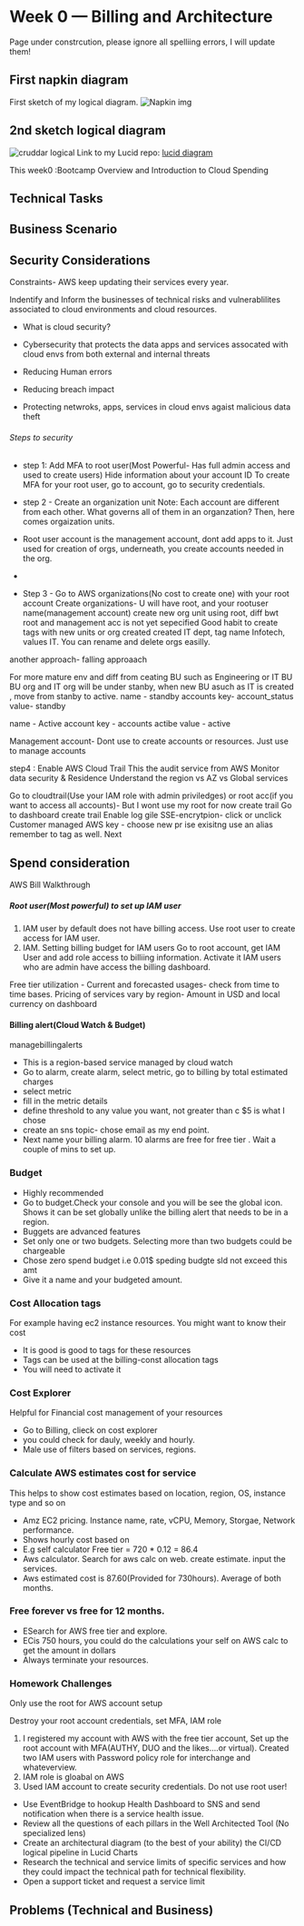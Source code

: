 # Week 0 — Billing and Architecture

Page under constrcution, please ignore all spelliing errors, I will update them!

## First napkin diagram

First sketch of my logical diagram.
![Napkin img](/_docs/assets/napkin-one.png)

## 2nd sketch logical diagram

![cruddar logical](/_docs/assets/cruddar_logical.jpeg)
Link to my Lucid repo: [lucid diagram](https://lucid.app/lucidchart/9976aa80-82e1-4c4b-8740-abcb62d1e1f2/edit?view_items=zvexuFBbVCbE&invitationId=inv_c19e2de0-4fb7-43aa-9297-f757a0dd3cbf)

This week0 :Bootcamp Overview and Introduction to Cloud Spending

## Technical Tasks

## Business Scenario

## Security Considerations

Constraints- AWS keep updating their services every year.

Indentify and Inform the businesses of technical risks and vulnerablilites associated to cloud
environments and cloud resources.

- What is cloud security?
- Cybersecurity that protects the data apps and services assocated with cloud envs from both external and internal threats

- Reducing Human errors
- Reducing breach impact
- Protecting netwroks, apps, services in cloud envs agaist malicious data theft

###### Steps to security

- step 1: Add MFA to root user(Most Powerful- Has full admin access and used to create users)
  Hide information about your account ID
  To create MFA for your root user, go to account, go to security credentials.

- step 2 - Create an organization unit
  Note: Each account are different from each other. What governs all of them in an organzation? Then, here comes orgaization units.
- Root user account is the management account, dont add apps to it. Just used for creation of orgs, underneath, you create accounts needed in the org.
-
- Step 3 - Go to AWS organizations(No cost to create one) with your root account
  Create organizations- U will have root, and your rootuser name(management account)
  create new org unit using root, diff bwt root and management acc is not yet sepecified
  Good habit to create tags with new units or org created
  created IT dept, tag name Infotech, values IT.
  You can rename and delete orgs easilly.

another approach- falling approaach

For more mature env and diff from ceating BU such as Engineering or IT BU
BU org and IT org will be under stanby, when new BU asuch as IT is created , move from stanby to active.
name - standby accounts
key- account_status
value- standby

name - Active account
key - accounts actibe
value - active

Management account- Dont use to create accounts or resources. Just use to manage accounts

step4 : Enable AWS Cloud Trail
This the audit service from AWS
Monitor data security & Residence
Understand the region vs AZ vs Global services

Go to cloudtrail(Use your IAM role with admin priviledges) or root acc(if you want to access all accounts)- But I wont use my root for now
create trail
Go to dashboard
create trail
Enable log gile SSE-encrytpion- click or unclick
Customer managed AWS key - choose new pr ise exisitng
use an alias
remember to tag as well.
Next

## Spend consideration

AWS Bill Walkthrough

##### Root user(Most powerful) to set up IAM user

1. IAM user by default does not have billing access. Use root user to create access for IAM user.
2. IAM.
   Setting billing budget for IAM users
   Go to root account, get IAM User and add role access to billiing information.
   Activate it
   IAM users who are admin have access the billing dashboard.

Free tier utilization - Current and forecasted usages- check from time to time bases.
Pricing of services vary by region- Amount in USD and local currency on dashboard

#### Billing alert(Cloud Watch & Budget)

managebillingalerts

- This is a region-based service managed by cloud watch
- Go to alarm, create alarm, select metric, go to billing by total estimated charges
- select metric
- fill in the metric details
- define threshold to any value you want, not greater than c $5 is what I chose
- create an sns topic- chose email as my end point.
- Next name your billing alarm. 10 alarms are free for free tier . Wait a couple of mins to set up.

### Budget

- Highly recommended
- Go to budget.Check your console and you will be see the global icon. Shows it can be set globally unlike the billing alert that needs to be in a region.
- Buggets are advanced features
- Set only one or two budgets. Selecting more than two budgets could be chargeable
- Chose zero spend budget i.e 0.01$ speding budgte sld not exceed this amt
- Give it a name and your budgeted amount.

### Cost Allocation tags

For example having ec2 instance resources. You might want to know their cost

- It is good is good to tags for these resources
- Tags can be used at the billing-const allocation tags
- You will need to activate it

### Cost Explorer

Helpful for Financial cost management of your resources

- Go to Billing, clieck on cost explorer
- you could check for dauly, weekly and hourly.
- Male use of filters based on services, regions.

### Calculate AWS estimates cost for service

This helps to show cost estimates based on location, region, OS, instance type and so on

- Amz EC2 pricing. Instance name, rate, vCPU, Memory, Storgae, Network performance.
- Shows hourly cost based on
- E.g self calculator Free tier = 720 \* 0.12 = 86.4
- Aws calculator. Search for aws calc on web. create estimate. input the services.
- Aws estimated cost is 87.60(Provided for 730hours). Average of both months.

### Free forever vs free for 12 months.

- ESearch for AWS free tier and explore.
- ECis 750 hours, you could do the calculations your self on AWS calc to get the amount in dollars
- Always terminate your resources.

### Homework Challenges

Only use the root for AWS account setup

Destroy your root account credentials, set MFA, IAM role

1. I registered my account with AWS with the free tier account, Set up the root account
   with MFA(AUTHY, DUO and the likes....or virtual).
   Created two IAM users with Password policy role for interchange and whateverview.
2. IAM role is gloabal on AWS
3. Used IAM account to create security credentials. Do not use root user!

- Use EventBridge to hookup Health Dashboard to SNS and send notification when there is a service health issue.
- Review all the questions of each pillars in the Well Architected Tool (No specialized lens)
- Create an architectural diagram (to the best of your ability) the CI/CD logical pipeline in Lucid Charts
- Research the technical and service limits of specific services and how they could impact the technical path for technical flexibility.
- Open a support ticket and request a service limit

## Problems (Technical and Business)
